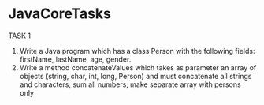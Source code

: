 # JavaCoreTasks
TASK 1
1. Write a Java program which has a class Person with the following fields: firstName, 
lastName, age, gender.
2. Write a method concatenateValues which takes as parameter an array of objects
(string, char, int, long, Person) and must concatenate all strings and characters, 
sum all numbers, make separate array with persons only

